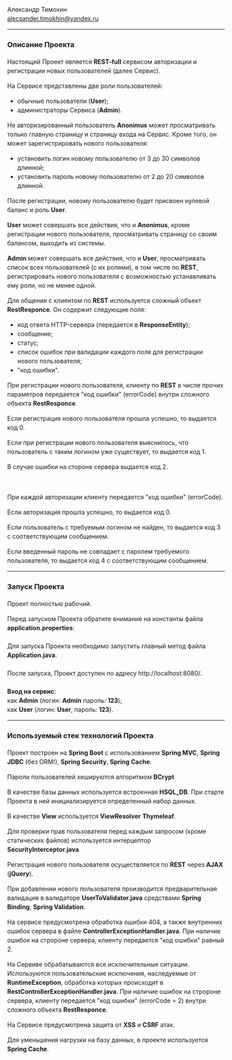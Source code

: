 <div style="line-height:1.5;">

Александр Тимохин<br>
alecsander.timokhin@yandex.ru<br>
<hr>

<h3>Описание Проекта</h3>

Настоящий Проект является <b>REST-full</b> сервисом авторизации и регистрации новых пользователей (далее Сервис).

На Сервисе представлены две роли пользователей:
- обычные пользователи (<b>User</b>);
- администраторы Сервиса (<b>Admin</b>).

Не авторизированный пользователь <b>Anonimus</b> может просматривать только главную страницу и страницу входа на Cервис. 
Кроме того, он может зарегистрировать нового пользователя:
- установить логин новому пользователю от 3 до 30 символов длинной;
- установить пароль новому пользователю от 2 до 20 символов длинной.

После регистрации, новому пользователю будет присвоен нулевой баланс и роль <b>User</b>.

<b>User</b> может совершать все действия, что и <b>Anonimus</b>, кроме регистрации нового пользователя, 
просматривать страницу со своим балансом, выходить из системы.

<b>Admin</b> может совершать все действия, что и <b>User</b>, просматривать список всех пользователей (с их ролями), 
в том числе по <b>REST</b>, регистрировать нового пользователя с возможностью устанавливать ему роли, но не менее одной.

Для общения с клиентом по <b>REST</b> используется сложный объект <b>RestResponce</b>.
Он содержит следующие поля:
- код ответа HTTP-сервера (передается в <b>ResponseEntity</b>);
- сообщение;
- статус;
- список ошибок при валидации каждого поля для регистрации нового пользователя;
- "код ошибки".

При регистрации нового пользователя, клиенту по <b>REST</b> в числе прочих параметров передается "код ошибки" (errorCode) 
внутри сложного объекта <b>RestResponce</b>.

Если регистрация нового пользователя прошла успешно, то выдается код 0.

Если при регистрации нового пользователя выяснилось, что пользователь с таким логином уже существует, то выдается код 1.

В случае ошибки на стороне сервера выдается код 2.

<br>

При каждой авторизации клиенту передается "код ошибки" (errorCode).
 
Если авторизация прошла успешно, то выдается код 0.

Если пользователь с требуемым логином не найден, то выдается код 3 с соответствующим сообщением.

Если введенный пароль не совпадает с паролем требуемого пользователя, то выдается код 4 с соответствующим сообщением.  

<hr>


<h3>Запуск Проекта</h3>

Проект полностью рабочий.

Перед запуском Проекта обратите внимание на константы файла <b>application.properties</b>:
<br><br>
Для запуска Проекта необходимо запустить главный метод файла <b>Application.java</b>.
<br><br>
После запуска, Проект доступен по адресу http://localhost:8080/.
<br><br>
<b>Вход на сервис</b>:<br>
как <b>Admin</b> (логин: <b>Admin</b> пароль: <b>123</b>);<br>
как <b>User</b> (логин: <b>User</b>, пароль: <b>123</b>).
<hr>

<h3>Используемый стек технологий Проекта</h3>

Проект построен на <b>Spring Boot</b> с использованием <b>Spring MVC</b>, <b>Spring JDBC</b> (без ORM!), 
<b>Spring Security</b>, <b>Spring Cache</b>.

Пароли пользователей хешируются алгоритмом <b>BCrypt</b>

В качестве базы данных используется встроенная <b>HSQL_DB</b>. При старте Проекта в ней инициализируется определенный набор данных.

В качестве <b>View</b> используется <b>ViewResolver</b> <b>Thymeleaf</b>.

Для проверки прав пользователя перед каждым запросом (кроме статических файлов) используется интерцептор <b>SecurityInterceptor.java</b>.

Регистрация нового пользователя осуществляется по <b>REST</b> через <b>AJAX</b> (<b>jQuery</b>).

При добавлении нового пользователя производится предварительная валидация в валидаторе <b>UserToValidator.java</b> 
средствами <b>Spring Binding</b>, <b>Spring Validation</b>.

На сервисе предусмотрена обработка ошибки 404, а также внутренних ошибок сервера в файле <b>ControllerExceptionHandler.java</b>. 
При наличие ошибок на стророне сервера, клиенту передается "код ошибки" равный 2. 

На Сервиве обрабатываются все исключительные ситуации. Используются пользовательские исключения, 
наследуемые от <b>RuntimeException</b>, обработка которых происходит в <b>RestControllerExceptionHandler.java</b>. 
При наличие ошибок на стророне сервера, клиенту передается "код ошибки" (errorCode = 2) внутри сложного объекта <b>RestResponce</b>. 

На Сервисе предусмотрена защита от <b>XSS</b> и <b>CSRF</b> атак.

Для уменьшения нагрузки на базу данных, в проекте используется <b>Spring Cache</b>.

</div>
